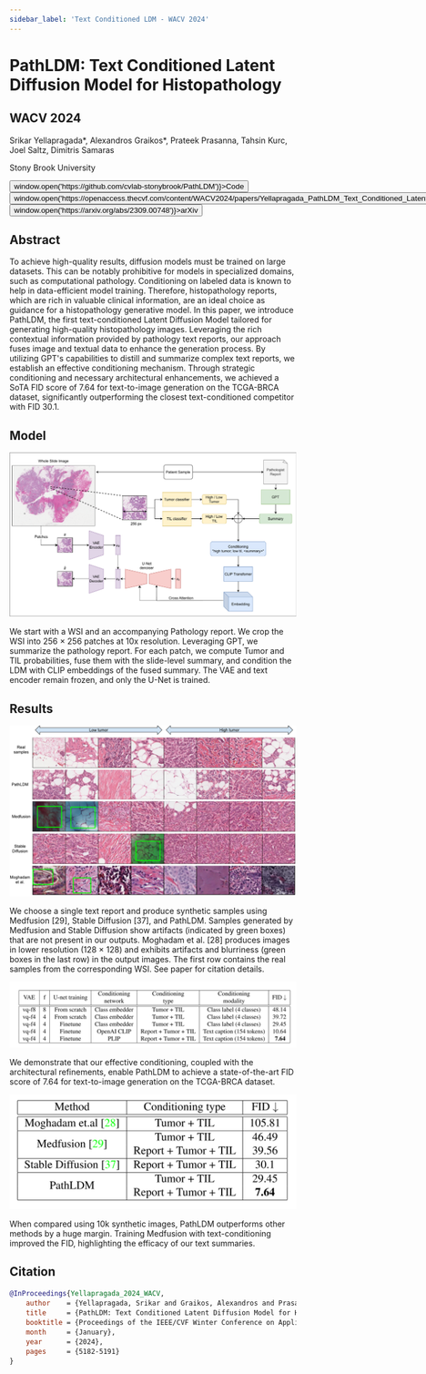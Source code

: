 ```yaml
---
sidebar_label: 'Text Conditioned LDM - WACV 2024'
---
```


# PathLDM: Text Conditioned Latent Diffusion Model for Histopathology

<div class="container mt-5">
    <div class="card bg-light"> 
        <div class="card-body justify-content-center">
            <h2 class="card-title text-center">WACV 2024</h2>
            <p class="card-text text-center">Srikar Yellapragada*, Alexandros Graikos*, Prateek Prasanna, Tahsin Kurc, Joel Saltz, Dimitris Samaras</p>
            <p class="card-text text-center">Stony Brook University</p>
            <div class="d-flex justify-content-center">
                <button class="paper_button" onClick={() => window.open('https://github.com/cvlab-stonybrook/PathLDM')}>Code</button> 
                <button class="paper_button" onClick={() => window.open('https://openaccess.thecvf.com/content/WACV2024/papers/Yellapragada_PathLDM_Text_Conditioned_Latent_Diffusion_Model_for_Histopathology_WACV_2024_paper.pdf')}>Paper</button>
                <button class="paper_button" onClick={() => window.open('https://arxiv.org/abs/2309.00748')}>arXiv</button> 
            </div>
        </div>
    </div>
</div>

## Abstract
To achieve high-quality results, diffusion models must be trained on large datasets. This can be notably prohibitive for models in specialized domains, such as computational pathology. Conditioning on labeled data is known to help in data-efficient model training. Therefore, histopathology reports, which are rich in valuable clinical information, are an ideal choice as guidance for a histopathology generative model. In this paper, we introduce PathLDM, the first text-conditioned Latent Diffusion Model tailored for generating high-quality histopathology images. Leveraging the rich contextual information provided by pathology text reports, our approach fuses image and textual data to enhance the generation process. By utilizing GPT's capabilities to distill and summarize complex text reports, we establish an effective conditioning mechanism. Through strategic conditioning and necessary architectural enhancements, we achieved a SoTA FID score of 7.64 for text-to-image generation on the TCGA-BRCA dataset, significantly outperforming the closest text-conditioned competitor with FID 30.1. 

## Model

![PathLDM_figure](/img/wacv24/pathldm_figure.png)

We start with a WSI and an accompanying Pathology report. We crop the WSI into 256 × 256 patches at 10x resolution. Leveraging GPT, we summarize the pathology report. For each patch, we compute Tumor and TIL probabilities, fuse them with the slide-level summary, and condition the LDM with CLIP embeddings of the fused summary. The VAE and text encoder remain frozen, and only the U-Net is trained.

## Results

![PathLDM_samples](/img/wacv24/pathldm_samples.png)

We choose a single text report and produce synthetic samples using Medfusion [29], Stable Diffusion [37], and PathLDM. Samples generated by Medfusion and Stable Diffusion show artifacts (indicated by green boxes) that are not present in our outputs. Moghadam et al. [28] produces images in lower resolution (128 × 128) and exhibits artifacts and blurriness (green boxes in the last row) in the output images. The first row contains the real samples from the corresponding WSI. See paper for citation details.

![PathLDM_res_1](/img/wacv24/pathldm_res_1.png)

We demonstrate that our effective conditioning, coupled with the architectural refinements, enable PathLDM to achieve a state-of-the-art FID score of 7.64 for text-to-image generation on the TCGA-BRCA dataset.

<center>
<img src="/img/wacv24/pathldm_res_2.png" alt="drawing" style={{width:"500px"}} />
</center>

When compared using 10k synthetic images, PathLDM outperforms other methods by a huge margin. Training Medfusion with text-conditioning improved the FID, highlighting the efficacy of our text summaries. 

## Citation
```bibtex
@InProceedings{Yellapragada_2024_WACV,
    author    = {Yellapragada, Srikar and Graikos, Alexandros and Prasanna, Prateek and Kurc, Tahsin and Saltz, Joel and Samaras, Dimitris},
    title     = {PathLDM: Text Conditioned Latent Diffusion Model for Histopathology},
    booktitle = {Proceedings of the IEEE/CVF Winter Conference on Applications of Computer Vision (WACV)},
    month     = {January},
    year      = {2024},
    pages     = {5182-5191}
}
```

